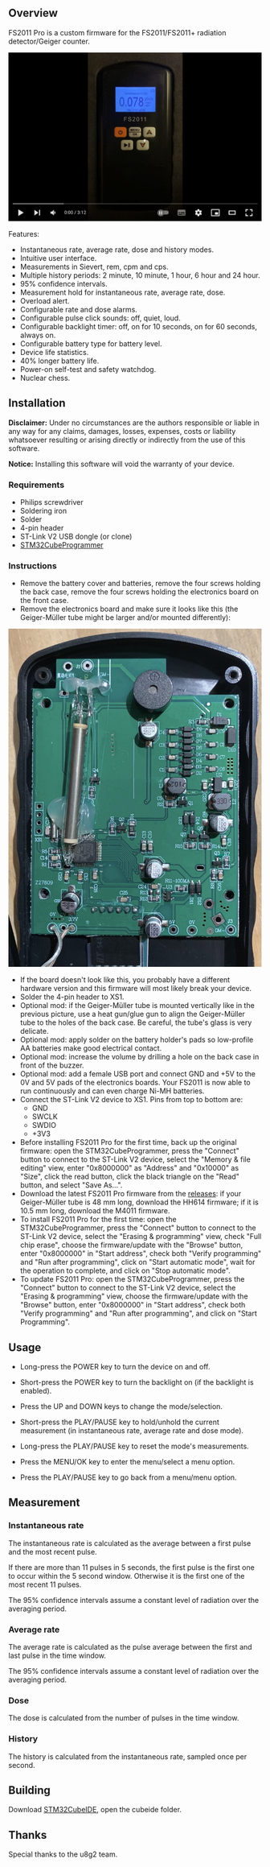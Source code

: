 ## Overview

FS2011 Pro is a custom firmware for the FS2011/FS2011+ radiation detector/Geiger counter.

[![FS2011 Pro Demonstration](docs/img/fs2011pro-video.jpg)](https://www.youtube.com/watch?v=7dpVG1jSLn8)

Features:

* Instantaneous rate, average rate, dose and history modes.
* Intuitive user interface.
* Measurements in Sievert, rem, cpm and cps.
* Multiple history periods: 2 minute, 10 minute, 1 hour, 6 hour and 24 hour.
* 95% confidence intervals.
* Measurement hold for instantaneous rate, average rate, dose.
* Overload alert.
* Configurable rate and dose alarms.
* Configurable pulse click sounds: off, quiet, loud.
* Configurable backlight timer: off, on for 10 seconds, on for 60 seconds, always on.
* Configurable battery type for battery level.
* Device life statistics.
* 40% longer battery life.
* Power-on self-test and safety watchdog.
* Nuclear chess.

## Installation

__Disclaimer:__ Under no circumstances are the authors responsible or liable in any way for any claims, damages, losses, expenses, costs or liability whatsoever resulting or arising directly or indirectly from the use of this software.

__Notice:__ Installing this software will void the warranty of your device.

### Requirements

* Philips screwdriver
* Soldering iron
* Solder
* 4-pin header
* ST-Link V2 USB dongle (or clone)
* [STM32CubeProgrammer][stlinkv2-link]

### Instructions

* Remove the battery cover and batteries, remove the four screws holding the back case, remove the four screws holding the electronics board on the front case.
* Remove the electronics board and make sure it looks like this (the Geiger-Müller tube might be larger and/or mounted differently):

![FS2011 circuit board](docs/img/fs2011-board.jpg)

* If the board doesn't look like this, you probably have a different hardware version and this firmware will most likely break your device.
* Solder the 4-pin header to XS1.
* Optional mod: if the Geiger-Müller tube is mounted vertically like in the previous picture, use a heat gun/glue gun to align the Geiger-Müller tube to the holes of the back case. Be careful, the tube's glass is very delicate.
* Optional mod: apply solder on the battery holder's pads so low-profile AA batteries make good electrical contact.
* Optional mod: increase the volume by drilling a hole on the back case in front of the buzzer.
* Optional mod: add a female USB port and connect GND and +5V to the 0V and 5V pads of the electronics boards. Your FS2011 is now able to run continuously and can even charge Ni-MH batteries.
* Connect the ST-Link V2 device to XS1. Pins from top to bottom are:
  * GND
  * SWCLK
  * SWDIO
  * +3V3
* Before installing FS2011 Pro for the first time, back up the original firmware: open the STM32CubeProgrammer, press the "Connect" button to connect to the ST-Link V2 device, select the "Memory & file editing" view, enter "0x8000000" as "Address" and "0x10000" as "Size", click the read button, click the black triangle on the "Read" button, and select "Save As...".
* Download the latest FS2011 Pro firmware from the [releases][releases-link]: if your Geiger-Müller tube is 48 mm long, download the HH614 firmware; if it is 10.5 mm long, download the M4011 firmware.
* To install FS2011 Pro for the first time: open the STM32CubeProgrammer, press the "Connect" button to connect to the ST-Link V2 device, select the "Erasing & programming" view, check "Full chip erase", choose the firmware/update with the "Browse" button, enter "0x8000000" in "Start address", check both "Verify programming" and "Run after programming", click on "Start automatic mode", wait for the operation to complete, and click on "Stop automatic mode".
* To update FS2011 Pro: open the STM32CubeProgrammer, press the "Connect" button to connect to the ST-Link V2 device, select the "Erasing & programming" view, choose the firmware/update with the "Browse" button, enter "0x8000000" in "Start address", check both "Verify programming" and "Run after programming", and click on "Start Programming".

## Usage

* Long-press the POWER key to turn the device on and off.
* Short-press the POWER key to turn the backlight on (if the backlight is enabled).

* Press the UP and DOWN keys to change the mode/selection.

* Short-press the PLAY/PAUSE key to hold/unhold the current measurement (in instantaneous rate, average rate and dose mode).
* Long-press the PLAY/PAUSE key to reset the mode's measurements.

* Press the MENU/OK key to enter the menu/select a menu option.
* Press the PLAY/PAUSE key to go back from a menu/menu option.

## Measurement

### Instantaneous rate

The instantaneous rate is calculated as the average between a first pulse and the most recent pulse.

If there are more than 11 pulses in 5 seconds, the first pulse is the first one to occur within the 5 second window. Otherwise it is the first one of the most recent 11 pulses.

The 95% confidence intervals assume a constant level of radiation over the averaging period.

### Average rate

The average rate is calculated as the pulse average between the first and last pulse in the time window.

The 95% confidence intervals assume a constant level of radiation over the averaging period.

### Dose

The dose is calculated from the number of pulses in the time window.

### History

The history is calculated from the instantaneous rate, sampled once per second.

## Building

Download [STM32CubeIDE][cubeide-link], open the cubeide folder.

## Thanks

Special thanks to the u8g2 team.

[stlinkv2-link]: https://www.st.com/en/development-tools/stm32cubeprog.html
[cubeide-link]: https://www.st.com/en/development-tools/stm32cubeide.html
[releases-link]: https://github.com/Gissio/fs2011pro/releases
